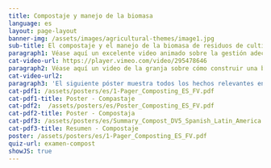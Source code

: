 ```yaml
---
title: Compostaje y manejo de la biomasa
language: es
layout: page-layout
banner-img: /assets/images/agricultural-themes/image1.jpg
sub-title: El compostaje y el manejo de la biomasa de residuos de cultivos y/o estiércol son fundamentales para la capacidad de retención de nutrientes y agua y para una vida saludable en el suelo.
paragraph1: Véase aquí un excelente video animado sobre la gestión adecuada de la biomasa y el compostaje y aprende sobre los beneficios y sobre cómo hacerlo.
cat-video-url: https://player.vimeo.com/video/295478646
paragraph2: Véase aquí un video de la granja sobre cómo construir una buena pila de compost y cómo utilizar la biomasa disponible en una granja.
cat-video-url2: 
paragraph3: 'El siguiente póster muestra todos los hechos relevantes en detalle. Véase aquí:'
cat-pdf1: /assets/posters/es/1-Pager_Composting_ES_FV.pdf
cat-pdf1-title: Poster - Compastaje
cat-pdf2:  /assets/posters/es/Poster_Composting_ES_FV.pdf
cat-pdf2-title: Poster - Compostaja
cat-pdf3: /assets/posters/es/Summary_Compost_DV5_Spanish_Latin_America.pdf
cat-pdf3-title: Resumen - Compostaje
poster: /assets/posters/es/1-Pager_Composting_ES_FV.pdf
quiz-url: examen-compost
showJS: true
---
```



